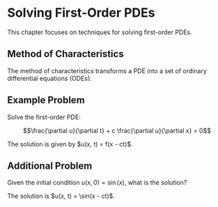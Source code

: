 # Solving First-Order PDEs

This chapter focuses on techniques for solving first-order PDEs.

## Method of Characteristics

The method of characteristics transforms a PDE into a set of ordinary differential equations (ODEs).

## Example Problem

Solve the first-order PDE:

$$\frac{\partial u}{\partial t} + c \frac{\partial u}{\partial x} = 0$$

<answer>
The solution is given by $u(x, t) = f(x - ct)$.
</answer>

## Additional Problem

Given the initial condition $u(x, 0) = \sin(x)$, what is the solution?

<answer>
The solution is $u(x, t) = \sin(x - ct)$.
</answer>
